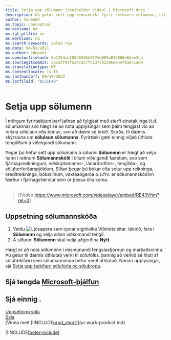 ```yaml
---
title: Setja upp sölumann (inniheldur Video) | Microsoft docs '
description: Þú getur sett upp kennimerki fyrir sérhvern sölumann, til að geta fylgst með frammistöðu einstakra sölumanna og úthlutað tengilið sölumanni.
author: SorenGP
ms.topic: conceptual
ms.devlang: na
ms.tgt_pltfrm: na
ms.workload: na
ms.search.keywords: sales rep
ms.date: 04/01/2021
ms.author: edupont
ms.openlocfilehash: 6a1254cb18546556b977eb009a819806e62ee2ca
ms.sourcegitcommit: 3acadf94fa34ca57fc137cb2296e644fbabc1a60
ms.translationtype: MT
ms.contentlocale: is-IS
ms.lasthandoff: 09/19/2022
ms.locfileid: "9531648"
---
```

# <a name="set-up-salespeople"></a>Setja upp sölumenn

Í mörgum fyrirtækjum þarf jafnan að fylgjast með starfi einstaklinga (t.d. sölumanna) svo hægt sé að nota upplýsingar sem þeim tengjast við að reikna sölulaun eða bónus, svo að dæmi sé tekið. Skoða, til dæmis skýrsluna um **sölulaun sölumanns**. Fyrirtæki gæti einnig viljað úthluta tengiliðum á viðeigandi sölumann.

Þegar þú hefur sett upp sölumann á síðunni **Sölumenn** er hægt að velja hann í reitnum **Sölumannskóði** í öllum viðeigandi færslum, svo sem fjárhagsreikningum, viðskiptamanns-, lánardrottins-, tengiliða-, og söluherferðarspjöldum. Síðan þegar þú bókar eða setur upp reikninga, kreditreikninga, bókarlínum, vaxtaaðgerða o.s.frv. er sölumannskóðinn færður í fjárhagsfærslur sem úr þessu öllu koma.
<br><br>  
> [!Video https://www.microsoft.com/videoplayer/embed/RE43Vhm?rel=0]

## <a name="to-set-up-a-salesperson-code"></a>Uppsetning sölumannskóða

1. Veldu ![Ljósapera sem opnar eiginleika Viðmótsleitar.](media/ui-search/search_small.png "Segðu mér hvað þú vilt gera") táknið, fara í **Sölumenn** og velja síðan viðkomandi tengil.
2. Á síðunni **Sölumenn** skal velja aðgerðina **Nýtt**.

Hægt er að nota sölumenn í mismunandi tengslastjórnun og markaðsvinnu. Þú getur til dæmis úthlutað verki til sölufólks, þannig að verkið sé hluti af sölutækifæri sem sölumanninum hefur verið úthlutað. Nánari upplýsingar, sjá [Setja upp tækifæri söluferla og söluþrepa](marketing-how-setup-opportunity-sales-cycles-stages.md).

## <a name="see-related-microsoft-training"></a>Sjá tengda [Microsoft-þjálfun](/training/modules/trade-master-data-dynamics-365-business-central/)

## <a name="see-also"></a>Sjá einnig .

[Uppsetning sölu](sales-setup-sales.md)  
[Sala](sales-manage-sales.md)  
[Vinna með [!INCLUDE[prod_short](includes/prod_short.md)]](ui-work-product.md)  


[!INCLUDE[footer-include](includes/footer-banner.md)]
